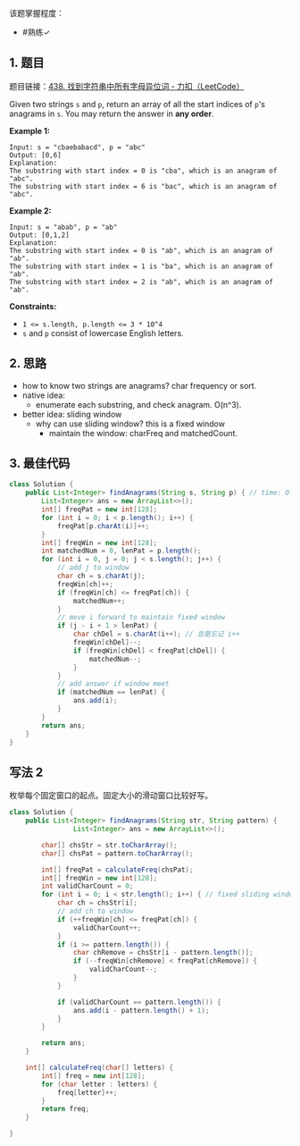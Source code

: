 
该题掌握程度：
- #熟练✓

## 1. 题目
题目链接：[438. 找到字符串中所有字母异位词 - 力扣（LeetCode）](https://leetcode.cn/problems/find-all-anagrams-in-a-string/description/)


Given two strings `s` and `p`, return an array of all the start indices of `p`'s anagrams in `s`. You may return the answer in **any order**.



**Example 1:**

```
Input: s = "cbaebabacd", p = "abc"
Output: [0,6]
Explanation:
The substring with start index = 0 is "cba", which is an anagram of "abc".
The substring with start index = 6 is "bac", which is an anagram of "abc".
```

**Example 2:**

```
Input: s = "abab", p = "ab"
Output: [0,1,2]
Explanation:
The substring with start index = 0 is "ab", which is an anagram of "ab".
The substring with start index = 1 is "ba", which is an anagram of "ab".
The substring with start index = 2 is "ab", which is an anagram of "ab".
```



**Constraints:**

- `1 <= s.length, p.length <= 3 * 10^4`
- `s` and `p` consist of lowercase English letters.

## 2. 思路

- how to know two strings are anagrams? char frequency or sort.
- native idea:
	- enumerate each substring, and check anagram. O(n^3).
- better idea: sliding window
	- why can use sliding window? this is a fixed window
		- maintain the window:  charFreq and matchedCount.




## 3. 最佳代码

```java
class Solution {
    public List<Integer> findAnagrams(String s, String p) { // time: O(n+m), space: O(1)
        List<Integer> ans = new ArrayList<>();
        int[] freqPat = new int[128];
        for (int i = 0; i < p.length(); i++) {
            freqPat[p.charAt(i)]++;
        }
        int[] freqWin = new int[128];
        int matchedNum = 0, lenPat = p.length();
        for (int i = 0, j = 0; j < s.length(); j++) {
            // add j to window
            char ch = s.charAt(j);
            freqWin[ch]++;
            if (freqWin[ch] <= freqPat[ch]) {
                matchedNum++;
            }
            // move i forward to maintain fixed window
            if (j - i + 1 > lenPat) {
                char chDel = s.charAt(i++); // 总是忘记 i++
                freqWin[chDel]--;
                if (freqWin[chDel] < freqPat[chDel]) {
                    matchedNum--;
                }
            }
            // add answer if window meet
            if (matchedNum == lenPat) {
                ans.add(i);
            }
        }
        return ans;
    }
}
```



## 写法 2

枚举每个固定窗口的起点。固定大小的滑动窗口比较好写。

```java
class Solution {
    public List<Integer> findAnagrams(String str, String pattern) {
                List<Integer> ans = new ArrayList<>();

        char[] chsStr = str.toCharArray();
        char[] chsPat = pattern.toCharArray();

        int[] freqPat = calculateFreq(chsPat);
        int[] freqWin = new int[128];
        int validCharCount = 0;
        for (int i = 0; i < str.length(); i++) { // fixed sliding window
            char ch = chsStr[i];
            // add ch to window
            if (++freqWin[ch] <= freqPat[ch]) {
                validCharCount++;
            }
            if (i >= pattern.length()) {
                char chRemove = chsStr[i - pattern.length()];
                if (--freqWin[chRemove] < freqPat[chRemove]) {
                    validCharCount--;
                }
            }

            if (validCharCount == pattern.length()) {
                ans.add(i - pattern.length() + 1);
            }
        }

        return ans;
    }

    int[] calculateFreq(char[] letters) {
        int[] freq = new int[128];
        for (char letter : letters) {
            freq[letter]++;
        }
        return freq;
    }

}
```

